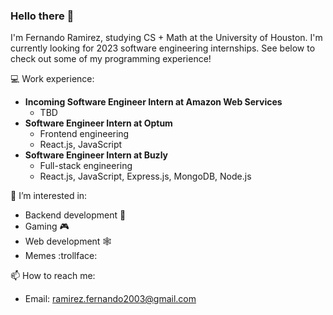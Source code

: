 
### Hello there 👋

I'm Fernando Ramirez, studying CS + Math at the University of Houston. I'm currently looking for 2023 software engineering internships. See below to check out some of my programming experience!

💻 Work experience:
  * **Incoming Software Engineer Intern at Amazon Web Services**
    * TBD
  * **Software Engineer Intern at Optum**
    * Frontend engineering
    * React.js, JavaScript
  * **Software Engineer Intern at Buzly**
    * Full-stack engineering
    * React.js, JavaScript, Express.js, MongoDB, Node.js

👀 I’m interested in:
  * Backend development :wrench:
  * Gaming :video_game:
  * Web development :spider_web:
  * Memes :trollface:
 
📫 How to reach me:
  * Email: ramirez.fernando2003@gmail.com
